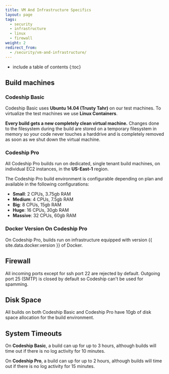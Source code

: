 ```yaml
---
title: VM And Infrastructure Specifics
layout: page
tags:
  - security
  - infrastructure
  - linux
  - firewall
weight: 2
redirect_from:
  - /security/vm-and-infrastructure/
---
```


* include a table of contents
{:toc}

## Build machines

### Codeship Basic

Codeship Basic uses **Ubuntu 14.04 (Trusty Tahr)** on our test machines. To virtualize the test machines we use **Linux Containers**.

**Every build gets a new completely clean virtual machine.** Changes done to the filesystem during the build are stored on a temporary filesystem in memory so your code never touches a harddrive and is completely removed as soon as we shut down the virtual machine.

### Codeship Pro

All Codeship Pro builds run on dedicated, single tenant build machines, on individual EC2 instances, in the **US-East-1** region.

The Codeship Pro build environment is configurable depending on plan and available in the following configurations:

- **Small**: 2 CPUs, 3.75gb RAM
- **Medium**: 4 CPUs, 7.5gb RAM
- **Big**: 8 CPUs, 15gb RAM
- **Huge**: 16 CPUs, 30gb RAM
- **Massive**: 32 CPUs, 60gb RAM

### Docker Version On Codeship Pro

On Codeship Pro, builds run on infrastructure equipped with version {{ site.data.docker.version }} of Docker.

## Firewall
All incoming ports except for ssh port 22 are rejected by default. Outgoing port 25 (SMTP) is closed by default so Codeship can't be used for spamming.

## Disk Space
All builds on both Codeship Basic and Codeship Pro have 10gb of disk space allocation for the build environment.

## System Timeouts

On **Codeship Basic**, a build can up for up to 3 hours, although builds will time out if there is no log activity for 10 minutes.

On **Codeship Pro**, a build can up for up to 2 hours, although builds will time out if there is no log activity for 15 minutes.
